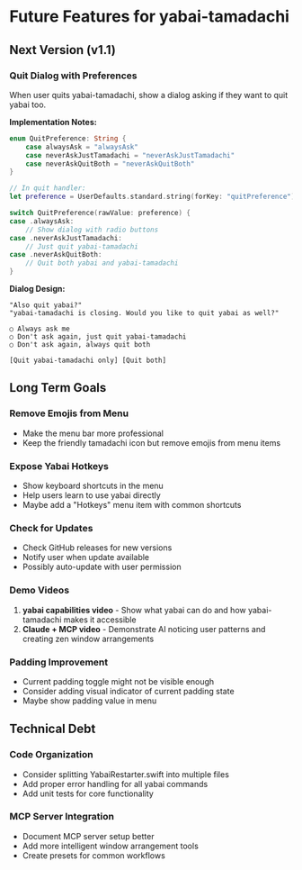 # Future Features for yabai-tamadachi

## Next Version (v1.1)

### Quit Dialog with Preferences
When user quits yabai-tamadachi, show a dialog asking if they want to quit yabai too.

**Implementation Notes:**
```swift
enum QuitPreference: String {
    case alwaysAsk = "alwaysAsk"
    case neverAskJustTamadachi = "neverAskJustTamadachi" 
    case neverAskQuitBoth = "neverAskQuitBoth"
}

// In quit handler:
let preference = UserDefaults.standard.string(forKey: "quitPreference") ?? QuitPreference.alwaysAsk.rawValue

switch QuitPreference(rawValue: preference) {
case .alwaysAsk:
    // Show dialog with radio buttons
case .neverAskJustTamadachi:
    // Just quit yabai-tamadachi
case .neverAskQuitBoth:
    // Quit both yabai and yabai-tamadachi
}
```

**Dialog Design:**
```
"Also quit yabai?"
"yabai-tamadachi is closing. Would you like to quit yabai as well?"

○ Always ask me
○ Don't ask again, just quit yabai-tamadachi
○ Don't ask again, always quit both

[Quit yabai-tamadachi only] [Quit both]
```

## Long Term Goals

### Remove Emojis from Menu
- Make the menu bar more professional
- Keep the friendly tamadachi icon but remove emojis from menu items

### Expose Yabai Hotkeys
- Show keyboard shortcuts in the menu
- Help users learn to use yabai directly
- Maybe add a "Hotkeys" menu item with common shortcuts

### Check for Updates
- Check GitHub releases for new versions
- Notify user when update available
- Possibly auto-update with user permission

### Demo Videos
1. **yabai capabilities video** - Show what yabai can do and how yabai-tamadachi makes it accessible
2. **Claude + MCP video** - Demonstrate AI noticing user patterns and creating zen window arrangements

### Padding Improvement
- Current padding toggle might not be visible enough
- Consider adding visual indicator of current padding state
- Maybe show padding value in menu

## Technical Debt

### Code Organization
- Consider splitting YabaiRestarter.swift into multiple files
- Add proper error handling for all yabai commands
- Add unit tests for core functionality

### MCP Server Integration
- Document MCP server setup better
- Add more intelligent window arrangement tools
- Create presets for common workflows